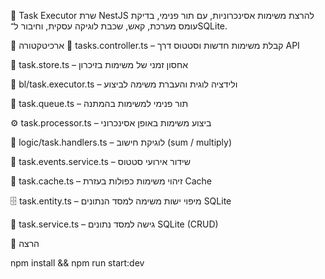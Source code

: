 🧠 Task Executor
שרת NestJS להרצת משימות אסינכרוניות, עם תור פנימי, בדיקת עומס מערכת, קאש, שכבת לוגיקה עסקית, וחיבור ל־SQLite.

📐 ארכיטקטורה
🎯 tasks.controller.ts – קבלת משימות חדשות וסטטוס דרך API

🧱 task.store.ts – אחסון זמני של משימות בזיכרון

🧠 bl/task.executor.ts – ולידציה לוגית והעברת משימה לביצוע

🔄 task.queue.ts – תור פנימי למשימות בהמתנה

⚙️ task.processor.ts – ביצוע משימות באופן אסינכרוני

🧮 logic/task.handlers.ts – לוגיקת חישוב (sum / multiply)

📡 task.events.service.ts – שידור אירועי סטטוס

🧊 task.cache.ts – זיהוי משימות כפולות בעזרת Cache

🗄️ task.entity.ts – מיפוי ישות משימה למסד הנתונים SQLite

🧬 task.service.ts – גישה למסד נתונים SQLite (CRUD)

🚀 הרצה

npm install && npm run start:dev
